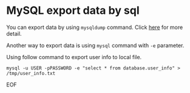 # MySQL export data by sql
You can export data by using `mysqldump` command. Click [here](http://www.henryxi.com/mysql-export-data-with-where-condition) for more detail.

Another way to export data is using `mysql` command with `-e` parameter.

Using follow command to export user info to local file.
```
mysql -u USER -pPASSWORD -e "select * from database.user_info" > /tmp/user_info.txt
```

EOF